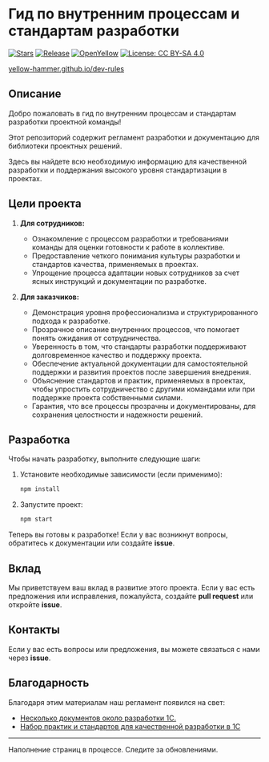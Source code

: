 # Гид по внутренним процессам и стандартам разработки

[![Stars](https://img.shields.io/github/stars/yellow-hammer/dev-rules.svg?label=Github%20%E2%98%85&a)](https://github.com/yellow-hammer/dev-rules/stargazers)
[![Release](https://img.shields.io/github/v/release/yellow-hammer/dev-rules?include_prereleases&label=last%20release&style=badge)](https://github.com/yellow-hammer/dev-rules/releases/latest)
[![OpenYellow](https://img.shields.io/endpoint?url=https://openyellow.org/data/badges/6/937499493.json)](https://openyellow.org/grid?data=top&repo=937499493)
[![License: CC BY-SA 4.0](https://img.shields.io/badge/License-CC%20BY--SA%204.0-lightgrey.svg)](https://creativecommons.org/licenses/by-sa/4.0/)

[yellow-hammer.github.io/dev-rules](https://yellow-hammer.github.io/dev-rules/)

## Описание

Добро пожаловать в гид по внутренним процессам и стандартам разработки проектной команды!

Этот репозиторий содержит регламент разработки и документацию для библиотеки проектных решений.

Здесь вы найдете всю необходимую информацию для качественной разработки и поддержания высокого уровня стандартизации в проектах.

## Цели проекта

1. **Для сотрудников:**
   - Ознакомление с процессом разработки и требованиями команды для оценки готовности к работе в коллективе.
   - Предоставление четкого понимания культуры разработки и стандартов качества, применяемых в проектах.
   - Упрощение процесса адаптации новых сотрудников за счет ясных инструкций и документации по разработке.

2. **Для заказчиков:**
   - Демонстрация уровня профессионализма и структурированного подхода к разработке.
   - Прозрачное описание внутренних процессов, что помогает понять ожидания от сотрудничества.
   - Уверенность в том, что стандарты разработки поддерживают долговременное качество и поддержку проекта.
   - Обеспечение актуальной документации для самостоятельной поддержки и развития проектов после завершения внедрения.
   - Объяснение стандартов и практик, применяемых в проектах, чтобы упростить сотрудничество с другими командами или при поддержке проекта собственными силами.
   - Гарантия, что все процессы прозрачны и документированы, для сохранения целостности и надежности решений.

## Разработка

Чтобы начать разработку, выполните следующие шаги:

1. Установите необходимые зависимости (если применимо):

   ```bash
   npm install
   ```

2. Запустите проект:

   ```bash
   npm start
   ```

Теперь вы готовы к разработке! Если у вас возникнут вопросы, обратитесь к документации или создайте **issue**.

## Вклад

Мы приветствуем ваш вклад в развитие этого проекта. Если у вас есть предложения или исправления, пожалуйста, создайте **pull request** или откройте **issue**.

## Контакты

Если у вас есть вопросы или предложения, вы можете связаться с нами через **issue**.

## Благодарность

Благодаря этим материалам наш регламент появился на свет:

- [Несколько документов около разработки 1С.](https://github.com/arkuznetsov/some1cdocs)
- [Набор практик и стандартов для качественной разработки в 1С](https://github.com/Razdolie/dev-rules)

---
Наполнение страниц в процессе. Следите за обновлениями.
